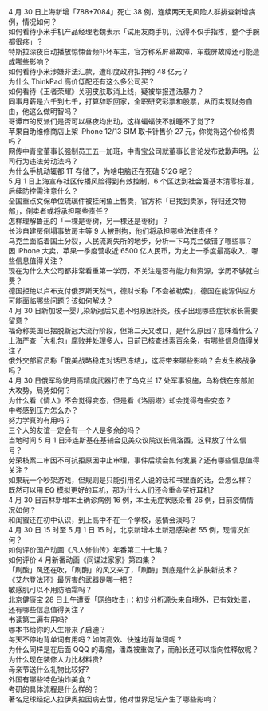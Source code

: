 4 月 30 日上海新增「788+7084」死亡 38 例，连续两天无风险人群排查新增病例，情况如何？  
如何看待小米手机产品经理老魏表示「试用友商手机，沉得不仅手指疼，整个手腕都很疼」？  
特斯拉深夜自动播放惊悚音频吓坏车主，官方称系屏幕故障，车载屏故障还可能造成哪些影响？  
如何看待小米涉嫌非法汇款，遭印度政府扣押约 48 亿元？  
为什么 ThinkPad 高价低配还有这么多公司买？  
如何看待《王者荣耀》关羽皮肤取消上线，疑被举报违法暴力？  
同事月薪是六千到七千，打算辞职回家，全职研究彩票和股票，从而实现财务自由，他这么做明智吗？  
哥谭市的反派们是否可以昼夜均出动，这样蝙蝠侠不就睡不了觉了?  
苹果自助维修商店上架 iPhone 12/13 SIM 取卡针售价 27 元，你觉得这个价格贵吗？  
网传中青宝董事长强制员工五一加班，中青宝公司就董事长言论发布致歉声明，公司行为违法劳动法吗？  
为什么手机动辄都 1T 存储了，为啥电脑还在死磕 512G 呢？  
5 月 1 日上海宣布社区传播风险得到有效控制，6 个区达到社会面基本清零标准，后续防控需注意什么？  
全国重点文保单位琉璃件被挂闲鱼上售卖，官方称「已找到卖家，将归还文物部」，倒卖者或将承担哪些责任？  
怎样理解鲁迅的「一棵是枣树，另一棵还是枣树」？  
长沙自建房倒塌事故房主等 9 人被刑拘，他们将承担哪些法律责任？  
乌克兰面临着国土分裂，人民流离失所的地步，分析一下乌克兰做错了哪些事？  
因 iPhone 大卖，苹果一季度营收近 6500 亿人民币，为史上一季度最高收入，哪些信息值得关注？  
现在为什么大公司都非常看重第一学历，不关注是否有能力和资源，学历不够就白费？  
德国拒绝以卢布支付俄罗斯天然气，德财长称「不会被勒索」，德国在能源供应方可能面临哪些问题？该如何解决？  
4 月 30 日新加坡一婴儿染新冠后又患不明原因肝炎，孩子出现哪些症状家长需要留意？  
福奇称美国已摆脱新冠大流行阶段，但第二天又改口，是什么原因？意味着什么？  
上海严查「大礼包」腐败并处理多人，目前已核查线索百余条，有哪些信息值得关注？  
俄外交部官员称「俄美战略稳定对话已冻结」，这将带来哪些影响？会发生核战争吗？  
4 月 30 日俄军称使用高精度武器打击了乌克兰 17 处军事设施，乌称俄在东部加大攻势，局势如何？  
为什么看《情人》不会觉得变态，但是看《洛丽塔》却会觉得有些变态？  
中考感到压力怎么办？  
努力学真的有用吗？  
三个人的友谊一定会有一个人是多余的吗？  
当地时间 5 月 1 日泽连斯基在基辅会见美众议院议长佩洛西，这释放了什么信号？  
劳荣枝案二审因不可抗拒原因中止审理，事件后续会如何发展？还有哪些信息值得关注？  
如果玩一个吵架游戏，但规则是只能引用名人说的话和书里面的话，会怎么样？  
既然可以用 EQ 模拟更好的耳机，那为什么人们还会重金买好耳机?  
4 月 30 日吉林新增本土确诊病例 16 例，本土无症状感染者 26 例，目前疫情情况如何？  
和闺蜜还在初中认识，到上高中不在一个学校，感情会淡吗？  
4 月 30 日 15 时至 5 月 1 日 15 时，北京新增本土新冠感染者 55 例，现情况如何？  
如何评价国产动画《凡人修仙传》年番第二十七集？  
如何评价 4 月新番动画《间谍过家家》第四集？  
「刷酸」风还在吹，「刷酶」的风又来了，「刷酶」到底是什么护肤新技术？  
《艾尔登法环》最厉害的武器是哪一把？  
敏感肌可以不用防晒霜吗？  
北京健康宝 28 日上午遭受「网络攻击」：初步分析源头来自境外，已有效处置，还有哪些信息值得关注？  
书读第二遍有用吗?  
哪本书给你的人生带来了启迪？  
每天不停地背单词有用吗？如何高效、快速地背单词呢？  
为什么同样是在后面 QQQ 的毒瘤，潘森被重做了，而船长还可以指向性释放呢？  
为什么现在装修人力比材料贵?  
母亲节送什么礼物比较好?  
外国有哪些特色油炸美食？  
考研的具体流程是什么样的？  
著名足球经纪人拉伊奥拉因病去世，他对世界足坛产生了哪些影响？  
